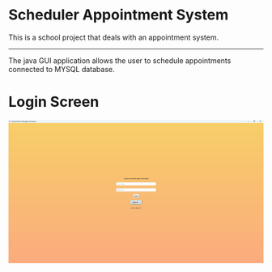 # Scheduler Appointment System
This is a school project that deals with an appointment system.

----

The java GUI application allows the user to schedule appointments connected to MYSQL database.


# Login Screen
![](./Screenshots/Login-screen.jpg)